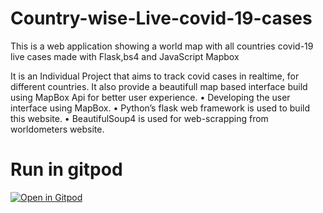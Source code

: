 # Country-wise-Live-covid-19-cases
This is a web application showing a world map with all countries covid-19 live cases made with Flask,bs4 and JavaScript Mapbox


It is an Individual Project that aims to track covid cases in realtime, for
different countries. It also provide a beautifull map based interface build
using MapBox Api for better user experience.
• Developing the user interface using MapBox.
• Python’s flask web framework is used to build this website.
• BeautifulSoup4 is used for web-scrapping from worldometers
website.


# Run in gitpod
[![Open in Gitpod](https://gitpod.io/button/open-in-gitpod.svg)](https://gitpod.io/#https://github.com/parnabghosh1004/Country-wise-Live-covid-19-cases/blob/master/app.py)
